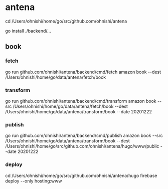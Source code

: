 # antena

cd /Users/ohnishi/home/go/src/github.com/ohnishi/antena

go install ./backend/...



## book

### fetch
go run github.com/ohnishi/antena/backend/cmd/fetch amazon book --dest /Users/ohnishi/home/go/data/antena/fetch/book

### transform
go run github.com/ohnishi/antena/backend/cmd/transform amazon book --src /Users/ohnishi/home/go/data/antena/fetch/book --dest /Users/ohnishi/home/go/data/antena/transform/book --date 20201222

### publish
go run github.com/ohnishi/antena/backend/cmd/publish amazon book --src /Users/ohnishi/home/go/data/antena/transform/book --dest /Users/ohnishi/home/go/src/github.com/ohnishi/antena/hugo/www/public --date 20201222

### deploy
cd /Users/ohnishi/home/go/src/github.com/ohnishi/antena/hugo
firebase deploy --only hosting:www
